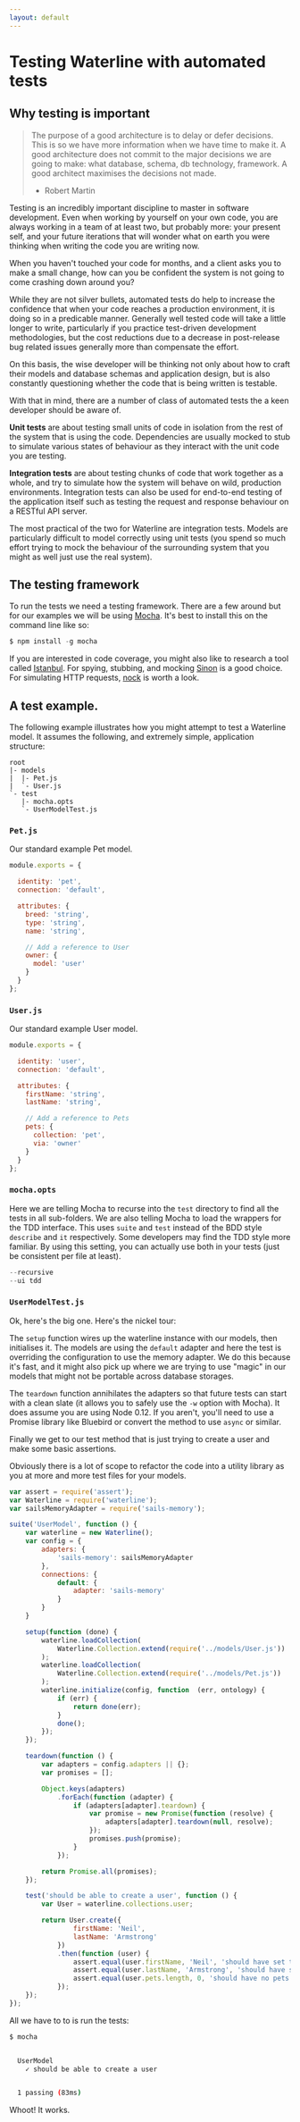 ```yaml
---
layout: default
---
```


# Testing Waterline with automated tests

## Why testing is important

> The purpose of a good architecture is to delay or defer decisions. This is so we have more information when we have time to make it.
  A good architecture does not commit to the major decisions we are going to make: what database, schema, db technology, framework.
> A good architect maximises the decisions not made.
> - Robert Martin

Testing is an incredibly important discipline to master in software development. Even when working by yourself on your own code, you are always working in a team of at least two, but probably more: your present self, and your future iterations that will wonder what on earth you were thinking when writing the code you are writing now.

When you haven't touched your code for months, and a client asks you to make a small change, how can you be confident the system is not going to come crashing down around you?

While they are not silver bullets, automated tests do help to increase the confidence that when your code reaches a production environment, it is doing so in a predicable manner. Generally well tested code will take a little longer to write, particularly if you practice test-driven development methodologies, but the cost reductions due to a decrease in post-release bug related issues generally more than compensate the effort.

On this basis, the wise developer will be thinking not only about how to craft their models and database schemas and application design, but is also constantly questioning whether the code that is being written is testable.

With that in mind, there are a number of class of automated tests the a keen developer should be aware of.

**Unit tests** are about testing small units of code in isolation from the rest of the system that is using the code. Dependencies are usually mocked to stub to simulate various states of behaviour as they interact with the unit code you are testing.

**Integration tests** are about testing chunks of code that work together as a whole, and try to simulate how the system will behave on wild, production environments. Integration tests can also be used for end-to-end testing of the application itself such as testing the request and response behaviour on a RESTful API server.

The most practical of the two for Waterline are integration tests. Models are particularly difficult to model correctly using unit tests (you spend so much effort trying to mock the behaviour of the surrounding system that you might as well just use the real system).

## The testing framework

To run the tests we need a testing framework. There are a few around but for our examples we will be using [Mocha](mochajs.org). It's best to install this on the command line like so:

```js
$ npm install -g mocha
```

If you are interested in code coverage, you might also like to research a tool called [Istanbul](https://www.npmjs.com/package/istanbul). For spying, stubbing, and mocking [Sinon](http://sinonjs.org) is a good choice. For simulating HTTP requests, [nock](https://www.npmjs.com/package/nock) is worth a look.

## A test example.

The following example illustrates how you might attempt to test a Waterline model. It assumes the following, and extremely simple, application structure:

```
root
|- models
|  |- Pet.js
|  `- User.js
`- test
   |- mocha.opts
   `- UserModelTest.js
```

### `Pet.js`

Our standard example Pet model.

```js
module.exports = {

  identity: 'pet',
  connection: 'default',

  attributes: {
    breed: 'string',
    type: 'string',
    name: 'string',

    // Add a reference to User
    owner: {
      model: 'user'
    }
  }
};
```

### `User.js`

Our standard example User model.

```js
module.exports = {

  identity: 'user',
  connection: 'default',

  attributes: {
    firstName: 'string',
    lastName: 'string',

    // Add a reference to Pets
    pets: {
      collection: 'pet',
      via: 'owner'
    }
  }
};
```

### `mocha.opts`

Here we are telling Mocha to recurse into the `test` directory to find all the tests in all sub-folders. We are also telling Mocha to load the wrappers for the TDD interface. This uses `suite` and `test` instead of the BDD style `describe` and `it` respectively. Some developers may find the TDD style more familiar. By using this setting, you can actually use both in your tests (just be consistent per file at least).

```js
--recursive
--ui tdd
```

### `UserModelTest.js`

Ok, here's the big one. Here's the nickel tour:

The `setup` function wires up the waterline instance with our models, then initialises it. The models are using the `default` adapter and here the test is overriding the configuration to use the memory adapter. We do this because it's fast, and it might also pick up where we are trying to use "magic" in our models that might not be portable across database storages.

The `teardown` function annihilates the adapters so that future tests can start with a clean slate (it allows you to safely use the `-w` option with Mocha). It does assume you are using Node 0.12. If you aren't, you'll need to use a Promise library like Bluebird or convert the method to use `async` or similar.

Finally we get to our test method that is just trying to create a user and make some basic assertions.

Obviously there is a lot of scope to refactor the code into a utility library as you at more and more test files for your models.

```js
var assert = require('assert');
var Waterline = require('waterline');
var sailsMemoryAdapter = require('sails-memory');

suite('UserModel', function () {
	var waterline = new Waterline();
	var config = {
		adapters: {
			'sails-memory': sailsMemoryAdapter
		},
		connections: {
			default: {
				adapter: 'sails-memory'
			}
		}
	}

	setup(function (done) {
		waterline.loadCollection(
			Waterline.Collection.extend(require('../models/User.js'))
		);
		waterline.loadCollection(
			Waterline.Collection.extend(require('../models/Pet.js'))
		);
		waterline.initialize(config, function  (err, ontology) {
			if (err) {
				return done(err);
			}
			done();
		});
	});

	teardown(function () {
		var adapters = config.adapters || {};
		var promises = [];

		Object.keys(adapters)
			.forEach(function (adapter) {
				if (adapters[adapter].teardown) {
					var promise = new Promise(function (resolve) {
						adapters[adapter].teardown(null, resolve);
					});
					promises.push(promise);
				}
			});

		return Promise.all(promises);
	});

	test('should be able to create a user', function () {
		var User = waterline.collections.user;

		return User.create({
				firstName: 'Neil',
				lastName: 'Armstrong'
			})
			.then(function (user) {
				assert.equal(user.firstName, 'Neil', 'should have set the first name');
				assert.equal(user.lastName, 'Armstrong', 'should have set the last name');
				assert.equal(user.pets.length, 0, 'should have no pets');
			});
	});
});
```

All we have to to is run the tests:

```sh
$ mocha


  UserModel
    ✓ should be able to create a user


  1 passing (83ms)
```

Whoot! It works.
